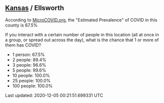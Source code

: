 
## [Kansas](/united-states/kansas) / Ellsworth

According to [MicroCOVID.org](http://microcovid.org),
the "Estimated Prevalence" of COVID in this county is 67.5%

If you interact with a certain number of people in this location
(all at once in a group, or spread out across the day), what is the chance that
1 or more of them has COVID?

- 1 person: 67.5%
- 2 people: 89.4%
- 3 people: 96.6%
- 5 people: 99.6%
- 10 people: 100.0%
- 25 people: 100.0%
- 100 people: 100.0%

Last updated: 2020-12-05 00:21:51.699331 UTC
